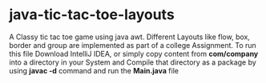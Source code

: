 # java-tic-tac-toe-layouts
A Classy tic tac toe game using java awt. Different Layouts like flow, box, border and group are implemented as part of a college Assignment. To run this file Download IntelliJ IDEA, or simply copy content from <b>com/company</b> into a directory in your System and Compile that directory as a package by using <b>javac -d</b> command and run the <b>Main.java</b> file
